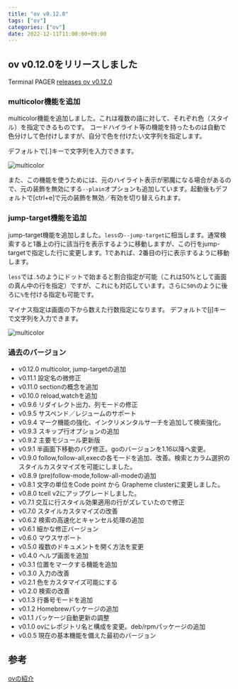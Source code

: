 ```yaml
---
title: "ov v0.12.0"
tags: ["ov"]
categories: ["ov"]
date: 2022-12-11T11:00:00+09:00
---
```


## ov v0.12.0をリリースしました

Terminal PAGER [releases ov v0.12.0](https://github.com/noborus/ov/releases/tag/v0.12.0)

### multicolor機能を追加

multicolor機能を追加しました。これは複数の語に対して、それぞれ色（スタイル）を指定できるものです。
コードハイライト等の機能を持ったものは自動で色分けして色付けしますが、自分で色を付けたい文字列を指定します。

デフォルトで[.]キーで文字列を入力できます。

![multicolor](../ov-multicolor.gif)

また、この機能を使うためには、元のハイライト表示が邪魔になる場合があるので、元の装飾を無効にする`--plain`オプションも追加しています。起動後もデフォルトで[ctrl+e]で元の装飾を無効／有効を切り替えられます。

### jump-target機能を追加

jump-target機能を追加しました。`less`の`--jump-target`に相当します。通常検索すると1番上の行に該当行を表示するように移動しますが、この行をjump-targetで指定した行に変更します。1であれば、2番目の行に表示するように移動します。

`less`では`.5`のようにドットで始まると割合指定が可能（これは50%として画面の真ん中の行を指定）ですが、これにも対応しています。さらに`50%`のように後ろに`%`を付ける指定も可能です。

マイナス指定は画面の下から数えた行数指定になります。
デフォルトで[j]キーで文字列を入力できます。

![multicolor](../ov-jump-target.gif)

### 過去のバージョン

* v0.12.0 multicolor, jump-targetの追加
* v0.11.1 設定名の微修正
* v0.11.0 sectionの概念を追加
* v0.10.0 reload,watchを追加
* v0.9.6 リダイレクト出力、列モードの修正
* v0.9.5 サスペンド／レジュームのサポート
* v0.9.4 マーク機能の強化、インクリメンタルサーチを追加して検索強化。
* v0.9.3 スキップ行オプションの追加
* v0.9.2 主要モジュール更新版
* v0.9.1 半画面下移動のバグ修正。goのバージョンを1.16以降へ変更。
* v0.9.0 follow,follow-all,execの各モードを追加、改善。検索とカラム選択のスタイルカスタマイズを可能にしました。
* v0.8.9 (pre)follow-mode,follow-all-modeの追加
* v0.8.1 文字の単位をCode point から Grapheme clusterに変更しました。
* v0.8.0 tcell v2にアップグレードしました。
* v0.7.1 交互に行スタイル効果適用の行がズレていたので修正
* v0.7.0 スタイルカスタマイズの改善
* v0.6.2 検索の高速化とキャンセル処理の追加
* v0.6.1 細かな修正バージョン
* v0.6.0 マウスサポート
* v0.5.0 複数のドキュメントを開く方法を変更
* v0.4.0 ヘルプ画面を追加
* v0.3.1 位置をマークする機能を追加
* v0.3.0 入力の改善
* v0.2.1 色をカスタマイズ可能にする
* v0.2.0 検索の改善
* v0.1.3 行番号モードを追加
* v0.1.2 Homebrewパッケージの追加
* v0.1.1 パッケージ自動更新の調整
* v0.1.0 ovにレポジトリ名と構成を変更。deb/rpmパッケージの追加
* v0.0.5 現在の基本機能を備えた最初のバージョン

## 参考

[ovの紹介](/ov/)
